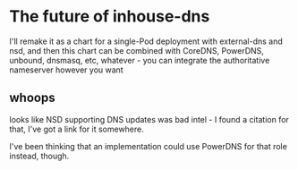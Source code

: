 # The future of inhouse-dns

I'll remake it as a chart for a single-Pod deployment with external-dns and nsd, and then this chart can be combined with CoreDNS, PowerDNS, unbound, dnsmasq, etc, whatever - you can integrate the authoritative nameserver however you want

## whoops

looks like NSD supporting DNS updates was bad intel - I found a citation for that, I've got a link for it somewhere.

I've been thinking that an implementation could use PowerDNS for that role instead, though.
